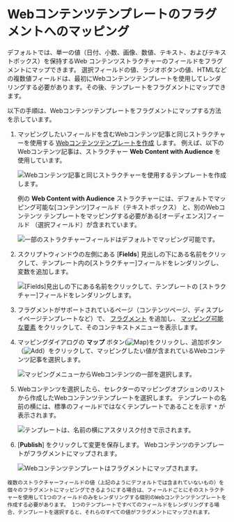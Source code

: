 # Webコンテンツテンプレートのフラグメントへのマッピング

デフォルトでは、単一の値（日付、小数、画像、数値、テキスト、およびテキストボックス）を保持するWeb コンテンツストラクチャーのフィールドをフラグメントにマップできます。 選択フィールドの値、ラジオボタンの値、HTMLなどの複数値フィールドは、最初にWebコンテンツテンプレートを使用してレンダリングする必要があります。その後、テンプレートをフラグメントにマップできます。

以下の手順は、Webコンテンツテンプレートをフラグメントにマップする方法を示しています。

1.  マッピングしたいフィールドを含むWebコンテンツ記事と同じストラクチャーを使用する [Webコンテンツテンプレートを作成](../../../content-authoring-and-management/web-content/web_content_templates.rst) します。 例えば、以下のWebコンテンツ記事は、ストラクチャー **Web Content with Audience** を使用しています。

    ![Webコンテンツ記事と同じストラクチャーを使用するテンプレートを作成します。](./mapping-web-content-templates-to-fragments/images/01.png)

    例の **Web Content with Audience** ストラクチャーには、デフォルトでマッピング可能な[コンテンツ]フィールド（テキストボックス） と、別のWebコンテンツ テンプレートをマッピングする必要がある[オーディエンス]フィールド （選択フィールド）が含まれています。

    ![一部のストラクチャーフィールドはデフォルトでマッピング可能です。](./mapping-web-content-templates-to-fragments/images/02.png)

2.  スクリプトウィンドウの左側にある [**Fields**] 見出しの下にある名前をクリックして、テンプレート内の[ストラクチャー]フィールドをレンダリングし、変数を追加します。

    ![[Fields]見出しの下にある名前をクリックして、テンプレートの [ストラクチャー]フィールドをレンダリングします。](./mapping-web-content-templates-to-fragments/images/03.png)

3.  フラグメントがサポートされているページ（コンテンツページ、ディスプレイページテンプレートなど）で、 [フラグメント](./building-content-pages.md#adding-elements-to-a-content-page) を追加し、 [マッピング可能な要素](./building-content-pages.md#mapping-content) をクリックして、そのコンテキストメニューを表示します。

4.  マッピングダイアログの **マップ** ボタン(![Map](../../../images/icon-map.png))をクリックし、追加ボタン（![Add](../../../images/icon-add-app.png)）をクリックして、マッピングしたい値が含まれているWebコンテンツ記事を選択します。

    ![マッピングメニューからWebコンテンツの一部を選択します。](./mapping-web-content-templates-to-fragments/images/04.png)

5.  Webコンテンツを選択したら、セレクターのマッピングオプションのリストから作成したWebコンテンツテンプレートを選択します。 テンプレートの名前の横には、標準のフィールドではなくテンプレートであることを示す `*` が表示されます。

    ![テンプレートは、名前の横にアスタリスク付きで示されます。](./mapping-web-content-templates-to-fragments/images/05.png)

6. [**Publish**] をクリックして変更を保存します。 Webコンテンツのテンプレートがフラグメントにマップされます。

    ![Webコンテンツテンプレートはフラグメントにマップされます。](./mapping-web-content-templates-to-fragments/images/06.png)

<!-- end list -->

```{note}
複数のストラクチャーフィールドの値（上記のようにデフォルトでは含まれていないもの）を個々のフラグメントにマッピングできるようにする場合は、フィールドごとにそのストラクチャーを使用して1つのフィールドのみをレンダリングする個別のWebコンテンツテンプレートを作成する必要があります。 1つのテンプレートですべてのフィールドをレンダリングする場合、テンプレートを選択すると、それらのすべての値がフラグメントにマップされます。
```
